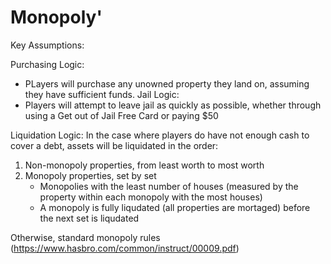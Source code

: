 # Monopoly'


Key Assumptions:

Purchasing Logic:
- PLayers will purchase any unowned property they land on, assuming they have sufficient funds.
Jail Logic:
- Players will attempt to leave jail as quickly as possible, whether through using a Get out of Jail Free Card or paying $50

Liquidation Logic: In the case where players do have not enough cash to cover a debt, assets will be liquidated in the order:
1. Non-monopoly properties, from least worth to most worth
2. Monopoly properties, set by set
    - Monopolies with the least number of houses (measured by the property within each monopoly with the most houses)
    - A monopoly is fully liqudated (all properties are mortaged) before the next set is liqudated

Otherwise, standard monopoly rules (https://www.hasbro.com/common/instruct/00009.pdf)